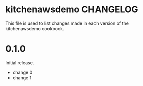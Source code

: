 # kitchenawsdemo CHANGELOG

This file is used to list changes made in each version of the kitchenawsdemo cookbook.

# 0.1.0

Initial release.

- change 0
- change 1

